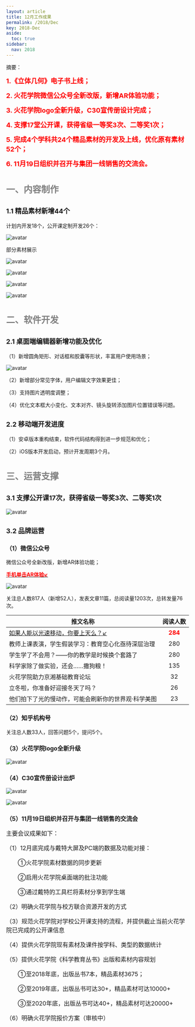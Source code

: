 ```yaml
---
layout: article
title: 12月工作成果
permalink: /2018/Dec
key: 2018-Dec
aside:
  toc: true
sidebar:
  nav: 2018
---
```


摘要：

<bro/><bro/>

**<font size="4" color="red">1.《立体几何》电子书上线；</font>**

**<font size="4" color="red">2. 火花学院微信公众号全新改版，新增AR体验功能；</font>**

**<font size="4" color="red">3. 火花学院logo全新升级，C30宣传册设计完成；</font>**

**<font size="4" color="red">4. 支撑17堂公开课，获得省级一等奖3次、二等奖1次；</font>**

**<font size="4" color="red">5. 完成4个学科共24个精品素材的开发及上线，优化原有素材52个；</font>**

**<font size="4" color="red">6. 11月19日组织并召开与集团一线销售的交流会。</font>**


# <font size="5" color="gray">一、内容制作</font>

## <font size="4" >1.1 精品素材新增44个</font>

计划内开发18个，公开课定制开发26个：

![avatar](images/20181211.png)


部分素材展示

![avatar](images/20181212.png)

![avatar](images/20181213.png)

![avatar](images/20181214.png)

![avatar](images/20181215.png)

# <font size="5" color="gray">二、软件开发</font>

## <font size="4" >2.1 桌面端编辑器新增功能及优化</font>

（1）新增圆角矩形、对话框和胶囊等形状，丰富用户使用场景；

![avatar](images/20181121.jpg)

（2）新增部分常见字体，用户编辑文字效果更佳；

（3）支持图片透明度调整；

（4）优化文本框大小变化、文本对齐、镜头旋转添加图片位置错误等问题。

## <font size="4" >2.2 移动端开发进度</font>
  
（1）安卓版本重构结束，软件代码结构得到进一步规范和优化；

（2）iOS版本开发启动，预计开发周期3个月。

# <font size="5" color="gray">三、运营支撑</font>

## <font size="4" >3.1 支撑公开课17次，获得省级一等奖3次、二等奖1次</font>

![avatar](images/20181131.png)

## <font size="4" >3.2 品牌运营</font>

### <font size="3" >（1）微信公众号</font>

微信公众号全新改版，新增AR体验功能；

[**<font color="red">手机单击AR体验↙</font>**](https://huohua-prod.ustcnmi.org/webar/)

![avatar](images/20181132.png)

关注总人数817人（新增52人），发表文章11篇，总阅读量1203次，总转发量76次。

| 推文名称 |  阅读人数  | 
|-------------|:------:|
|[如果人能以光速移动，你要上天么？↙](https://mp.weixin.qq.com/s/-VsDm0fqip4HI6U7WPKc9Q)| **<font color="red">284</font>** |
|教师上课表演，学生假装学习：教育空心化亟待深层治理| 280 |
|学生学了不会用？——你的教学是时候换个套路了| 280 |
|科学家除了做实验，还会……撒狗粮！| 135 |
|火花学院助力京湘基础教育论坛| 32 |
|立冬啦，你准备好迎接冬天了吗？| 26 |
|他们拍下了光的慢动作，可能会刷新你的世界观·科学美图| 23 |

### <font size="3" >（2）知乎机构号</font>

关注总人数33人，回答问题5个，提问5个。

### <font size="3" >（3）火花学院logo全新升级</font>

![avatar](images/201811compare.png)

### <font size="3" >（4）C30宣传册设计出炉</font>

![avatar](images/20181135.jpg)

![avatar](images/20181136.jpg)

### <font size="3" >（5）11月19日组织并召开与集团一线销售的交流会

主要会议成果如下：

（1）12月底完成与戴特大屏及PC端的数据及功能对接：

&ensp;&ensp;&ensp;&ensp;①火花学院素材数据的同步更新
 
&ensp;&ensp;&ensp;&ensp;②启用火花学院桌面端的批注功能

&ensp;&ensp;&ensp;&ensp;③通过戴特的工具栏将素材分享到学生端

（2）明确火花学院与校方联合资源开发的方式

（3）规范火花学院对学校公开课支持的流程，并提供截止当前火花学院已完成的公开课信息

（4）提供火花学院现有素材及课件按学科、类型的数据统计

（5）提供火花学院《科学教育丛书》出版和素材内容规划

&ensp;&ensp;&ensp;&ensp;①至2018年底，出版丛书7本，精品素材3675；

&ensp;&ensp;&ensp;&ensp;②至2019年底，出版丛书可达30+，精品素材可达10000+

&ensp;&ensp;&ensp;&ensp;③至2020年底，出版丛书可达40+，精品素材可达20000+

（6）明确火花学院报价方案（审核中）


